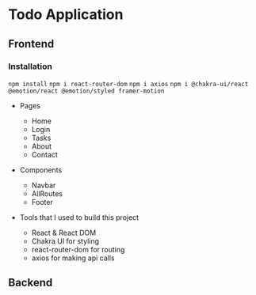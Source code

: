 # Todo Application

## Frontend

### Installation

`npm install`
`npm i react-router-dom`
`npm i axios`
`npm i @chakra-ui/react @emotion/react @emotion/styled framer-motion`

- Pages

  - Home
  - Login
  - Tasks
  - About
  - Contact

- Components

  - Navbar
  - AllRoutes
  - Footer

- Tools that I used to build this project
  - React & React DOM
  - Chakra UI for styling
  - react-router-dom for routing
  - axios for making api calls

## Backend
